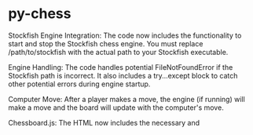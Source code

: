 # py-chess

Stockfish Engine Integration: The code now includes the functionality to start and stop the Stockfish chess engine. You must replace /path/to/stockfish with the actual path to your Stockfish executable.

Engine Handling: The code handles potential FileNotFoundError if the Stockfish path is incorrect. It also includes a try...except block to catch other potential errors during engine startup.

Computer Move: After a player makes a move, the engine (if running) will make a move and the board will update with the computer's move.

Chessboard.js: The HTML now includes the necessary <link> and <script> tags to include the Chessboard.js library. Make sure you have an internet connection, or download these files and include them locally.

Move Handling: The JavaScript now handles moves using Chessboard.js. It also includes the logic to send the move to the server.

Error Handling: The server-side code now includes more robust error handling. It returns JSON responses with error messages if something goes wrong.

Reset Functionality: The reset button now correctly resets the board on both the client and server.

Start/Stop Engine Buttons: Added buttons to control the Stockfish engine.

Message Display: The message div now displays messages from the server, including errors and computer moves.

Security: While this improved example is more functional, please remember that directly exposing your Flask app to the internet can still have security implications. For production, consider using a more robust setup with a proper web server and security measures. Do not run debug=True in production.


To run this code:

Install Libraries: pip install Flask python-chess

Download Stockfish: Download Stockfish and place the executable in a known location. Update STOCKFISH_PATH in the Python code.

Save: Save the Python code as app.py and the HTML code as templates/index.html (create the templates directory).

Run: python app.py

Access: Open your web browser and go to http://127.0.0.1:5000/.

This improved example provides a more complete and functional chess web app.  Remember to handle the Stockfish path correctly and consider the security implications of running a web application.
